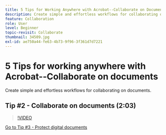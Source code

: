 ```yaml
---
title: 5 Tips for Working Anywhere with Acrobat--Collaborate on Documents
description: Create simple and effortless workflows for collaborating on documents
feature: Collaboration
role: User
level: Beginner
topic-revisit: Collaborate
thumbnail: 34509.jpg
exl-id: ae750a44-fe63-4b73-9f96-3f361d7d7221
---
```

# 5 Tips for working anywhere with Acrobat--Collaborate on documents

Create simple and effortless workflows for collaborating on documents.

## Tip #2 - Collaborate on documents (2:03)

>[!VIDEO](https://video.tv.adobe.com/v/34509?quality=12&learn=on&hidetitle=true)

[Go to Tip #3 - Protect digital documents](protect-digital-documents.md)